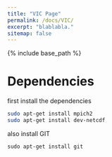 ```yaml
---
title: "VIC Page"
permalink: /docs/VIC/
excerpt: "blablabla."
sitemap: false
---
```


{% include base_path %}

Dependencies
============

first install the dependencies

```bash
sudo apt-get install mpich2
sudo apt-get install dev-netcdf
```

also install GIT

```{r, engine='bash', count_lines}
sudo apt-get install git
```
